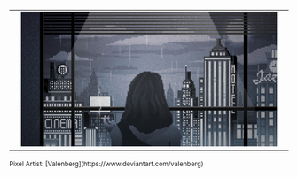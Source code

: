<table>
  <tr>
    <td width="2%"></td>
    <td width="96%">
      <a href="https://willbinns.org">
        <img src="https://github.com/wbnns/wbnns/raw/master/future.gif">
      </a>
    </td>
    <td width="2%"></td>
  </tr>
</table>
<small>Pixel Artist: [Valenberg](https://www.deviantart.com/valenberg)</small>
